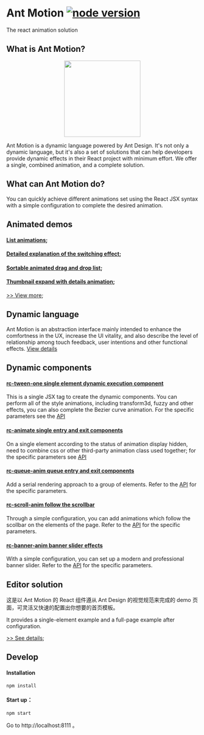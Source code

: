 # Ant Motion [![node version][node-image]][node-url]
[node-image]: https://img.shields.io/badge/node.js-%3E=_0.10-green.svg?style=flat-square
[node-url]: http://nodejs.org/download/

The react animation solution


## What is Ant Motion?
<p align="center">
  <a href="http://motion.and.design">
    <img width="200" src="https://zos.alipayobjects.com/rmsportal/TOXWfHIUGHvZIyb.svg"/>
  </a>
</p>

Ant Motion is a dynamic language powered by Ant Design. It's not only a dynamic language, but it's also a set of solutions that can help developers provide dynamic effects in their React project with minimum effort. We offer a single, combined animation, and a complete solution.


## What can Ant Motion do?

You can quickly achieve different animations set using the React JSX syntax with a simple configuration to complete the desired animation.

## Animated demos
#### [List animations](http://motion.ant.design/exhibition/demo/list-anim);
#### [Detailed explanation of the switching effect](http://motion.ant.design/exhibition/demo/detail-switch);
#### [Sortable animated drag and drop list](http://motion.ant.design/exhibition/demo/list-sort);
#### [Thumbnail expand with details animation](http://motion.ant.design/exhibition/demo/pic-details-anim);
[>> View more](http://motion.ant.design/exhibition/);

## Dynamic language
Ant Motion is an abstraction interface mainly intended to enhance the comfortness in the UX, increase the UI vitality, and also describe the level of relationship among touch feedback, user intentions and other functional effects. [View details](http://motion.ant.design/language/basic)

## Dynamic components
#### [rc-tween-one single element dynamic execution component](http://motion.ant.design/components/tween-one)
This is a single JSX tag to create the dynamic components. You can perform all of the style animations, including transform3d, fuzzy and other effects, you can also complete the Bezier curve animation. For the specific parameters see the [API](http://motion.ant.design/api/tween-one)

#### [rc-animate single entry and exit components](http://motion.ant.design/components/animate)
On a single element according to the status of animation display hidden, need to combine css or other third-party animation class used together; for the specific parameters see [API](http://motion.ant.design/api/animate)

#### [rc-queue-anim queue entry and exit components](http://motion.ant.design/components/queue-anim)
Add a serial rendering approach to a group of elements. Refer to the [API](http://motion.ant.design/api/queue-anim) for the specific parameters.

#### [rc-scroll-anim follow the scrollbar](http://motion.ant.design/components/scroll-anim)
Through a simple configuration, you can add animations which follow the scollbar on the elements of the page. Refer to the [API](http://motion.ant.design/api/scroll-anim) for the specific parameters.

####  [rc-banner-anim banner slider effects](http://motion.ant.design/components/banner-anim)
With a simple configuration, you can set up a modern and professional banner slider. Refer to the [API](http://motion.ant.design/api/banner-anim) for the specific parameters.

## Editor solution

这是以 Ant Motion 的 React 组件遵从 Ant Design 的视觉规范来完成的 demo 页面，可灵活又快速的配置出你想要的首页模板。

It provides a single-element example and a full-page example after configuration.

[>> See details](http://t.cn/RIGA89W);


## Develop

#### Installation

```
npm install
```
#### Start up：

```
npm start
```

Go to  http://localhost:8111 。

